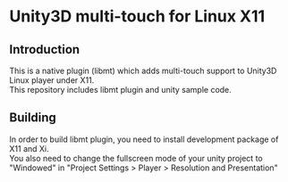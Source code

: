 # Unity3D multi-touch for Linux X11
## Introduction
This is a native plugin (libmt) which adds multi-touch support to Unity3D Linux player under X11.  
This repository includes libmt plugin and unity sample code.
## Building
In order to build libmt plugin, you need to install development package of X11 and Xi.  
You also need to change the fullscreen mode of your unity project to "Windowed" in "Project Settings > Player > Resolution and Presentation"  

